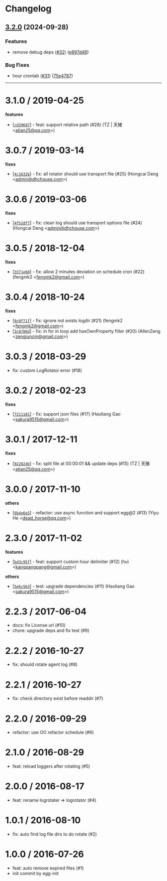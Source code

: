 # Changelog

## [3.2.0](https://github.com/eggjs/egg-logrotator/compare/v3.1.0...v3.2.0) (2024-09-28)


### Features

* remove debug deps ([#32](https://github.com/eggjs/egg-logrotator/issues/32)) ([e897d48](https://github.com/eggjs/egg-logrotator/commit/e897d483736d4d94c4a774c4454245a742c7050a))


### Bug Fixes

* hour crontab ([#31](https://github.com/eggjs/egg-logrotator/issues/31)) ([75e4787](https://github.com/eggjs/egg-logrotator/commit/75e478714f42e6d00f0500817bd2c6f1597174f2))

---


3.1.0 / 2019-04-25
==================

**features**
  * [[`cd39697`](http://github.com/eggjs/egg-logrotator/commit/cd3969726998482df451da01eee759c883bf1552)] - feat: support relative path (#26) (TZ | 天猪 <<atian25@qq.com>>)

3.0.7 / 2019-03-14
==================

**fixes**
  * [[`4c1632b`](http://github.com/eggjs/egg-logrotator/commit/4c1632be11fd527de80acc8bdda22568c5960bd1)] - fix: all rotator should use transport file (#25) (Hongcai Deng <<admin@dhchouse.com>>)

3.0.6 / 2019-03-06
==================

**fixes**
  * [[`4f52df7`](http://github.com/eggjs/egg-logrotator/commit/4f52df7ff5efc963d5459321ba738ea17defba6d)] - fix: clean log should use transport options file (#24) (Hongcai Deng <<admin@dhchouse.com>>)

3.0.5 / 2018-12-04
==================

**fixes**
  * [[`3371e60`](http://github.com/eggjs/egg-logrotator/commit/3371e609c29385ef73093abb9cbdcccc88e8f9b0)] - fix: allow 2 minutes deviation on schedule cron (#22) (fengmk2 <<fengmk2@gmail.com>>)

3.0.4 / 2018-10-24
==================

**fixes**
  * [[`9c0f71f`](http://github.com/eggjs/egg-logrotator/commit/9c0f71f64ee3d78a79983f96211a58ab8b4e3def)] - fix: ignore not exists logdir (#21) (fengmk2 <<fengmk2@gmail.com>>)
  * [[`3c8786d`](http://github.com/eggjs/egg-logrotator/commit/3c8786da71c83526d6349ad4e90fb2aa992cda4b)] - fix: in for in loop add hasOwnProperty filter (#20) (AllenZeng <<zengjuncm@gmail.com>>)

3.0.3 / 2018-03-29
==================

  * fix: custom LogRotator error (#18)

3.0.2 / 2018-02-23
==================

**fixes**
  * [[`7211181`](http://github.com/eggjs/egg-logrotator/commit/72111818bf632abfe16d6ff8545f9a114a15954f)] - fix: support json files (#17) (Haoliang Gao <<sakura9515@gmail.com>>)

3.0.1 / 2017-12-11
==================

**fixes**
  * [[`922824b`](http://github.com/eggjs/egg-logrotator/commit/922824bd4f761e2c37b36ca42b50391ac2be1b29)] - fix: split file at 00:00:01 && update deps (#15) (TZ | 天猪 <<atian25@qq.com>>)

3.0.0 / 2017-11-10
==================

**others**
  * [[`6b4e6e5`](http://github.com/eggjs/egg-logrotater/commit/6b4e6e58ee5aab5310059bde59f3c89fdba2d3ae)] - refactor: use async function and support egg@2 (#13) (Yiyu He <<dead_horse@qq.com>>)

2.3.0 / 2017-11-02
==================

**features**
  * [[`bd3c95f`](http://github.com/eggjs/egg-logrotator/commit/bd3c95f651783ae8ccb167d1ad1e8c9e8590440c)] - feat: support custom hour delimiter (#12) (hui <<kangpangpang@gmail.com>>)

**others**
  * [[`5e6c563`](http://github.com/eggjs/egg-logrotator/commit/5e6c563b0cf34fafe6eab3a1f9f4a084c8bd5a28)] - test: upgrade dependencies (#11) (Haoliang Gao <<sakura9515@gmail.com>>)

2.2.3 / 2017-06-04
==================

  * docs: fix License url (#10)
  * chore: upgrade deps and fix test (#9)

2.2.2 / 2016-10-27
==================

  * fix: should rotate agent log (#8)

2.2.1 / 2016-10-27
==================

  * fix: check directory exist before readdir (#7)

2.2.0 / 2016-09-29
==================

  * refactor: use OO refactor schedule (#6)

2.1.0 / 2016-08-29
==================

  * feat: reload loggers after rotating (#5)

2.0.0 / 2016-08-17
==================

  * feat: rename logrotater => logrotator (#4)

1.0.1 / 2016-08-10
==================

  * fix: auto find log file dirs to do rotate (#2)

1.0.0 / 2016-07-26
==================

  * feat: auto remove expired files (#1)
  * init commit by egg-init

